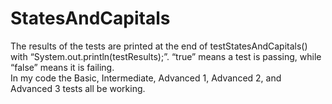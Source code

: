 # StatesAndCapitals
The results of the tests are printed at the end of testStatesAndCapitals() with “System.out.println(testResults);”. “true” means a test is passing, while “false” means it is failing.  
In my code the Basic, Intermediate, Advanced 1, Advanced 2, and  Advanced 3 tests all be working.  